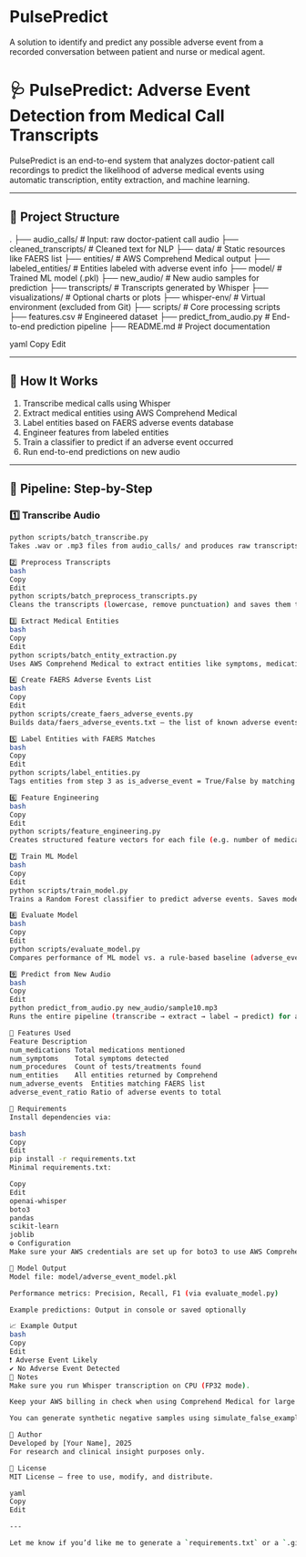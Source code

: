# PulsePredict
A solution to identify and predict any possible adverse event from a recorded conversation between patient and nurse or medical agent. 


# 🩺 PulsePredict: Adverse Event Detection from Medical Call Transcripts

PulsePredict is an end-to-end system that analyzes doctor-patient call recordings to predict the likelihood of adverse medical events using automatic transcription, entity extraction, and machine learning.

---

## 📁 Project Structure

.
├── audio_calls/ # Input: raw doctor-patient call audio
├── cleaned_transcripts/ # Cleaned text for NLP
├── data/ # Static resources like FAERS list
├── entities/ # AWS Comprehend Medical output
├── labeled_entities/ # Entities labeled with adverse event info
├── model/ # Trained ML model (.pkl)
├── new_audio/ # New audio samples for prediction
├── transcripts/ # Transcripts generated by Whisper
├── visualizations/ # Optional charts or plots
├── whisper-env/ # Virtual environment (excluded from Git)
├── scripts/ # Core processing scripts
├── features.csv # Engineered dataset
├── predict_from_audio.py # End-to-end prediction pipeline
├── README.md # Project documentation

yaml
Copy
Edit

---

## 🧠 How It Works

1. Transcribe medical calls using Whisper
2. Extract medical entities using AWS Comprehend Medical
3. Label entities based on FAERS adverse events database
4. Engineer features from labeled entities
5. Train a classifier to predict if an adverse event occurred
6. Run end-to-end predictions on new audio

---

## 🔁 Pipeline: Step-by-Step

### 1️⃣ Transcribe Audio

```bash
python scripts/batch_transcribe.py
Takes .wav or .mp3 files from audio_calls/ and produces raw transcripts in transcripts/.

2️⃣ Preprocess Transcripts
bash
Copy
Edit
python scripts/batch_preprocess_transcripts.py
Cleans the transcripts (lowercase, remove punctuation) and saves them to cleaned_transcripts/.

3️⃣ Extract Medical Entities
bash
Copy
Edit
python scripts/batch_entity_extraction.py
Uses AWS Comprehend Medical to extract entities like symptoms, medications, conditions. Saves output in entities/.

4️⃣ Create FAERS Adverse Events List
bash
Copy
Edit
python scripts/create_faers_adverse_events.py
Builds data/faers_adverse_events.txt — the list of known adverse events used for tagging entities.

5️⃣ Label Entities with FAERS Matches
bash
Copy
Edit
python scripts/label_entities.py
Tags entities from step 3 as is_adverse_event = True/False by matching with FAERS list. Output saved in labeled_entities/.

6️⃣ Feature Engineering
bash
Copy
Edit
python scripts/feature_engineering.py
Creates structured feature vectors for each file (e.g. number of medications, symptoms, adverse events). Output: features.csv.

7️⃣ Train ML Model
bash
Copy
Edit
python scripts/train_model.py
Trains a Random Forest classifier to predict adverse events. Saves model to model/adverse_event_model.pkl.

8️⃣ Evaluate Model
bash
Copy
Edit
python scripts/evaluate_model.py
Compares performance of ML model vs. a rule-based baseline (adverse_event_ratio > 0.3).

9️⃣ Predict from New Audio
bash
Copy
Edit
python predict_from_audio.py new_audio/sample10.mp3
Runs the entire pipeline (transcribe → extract → label → predict) for a single new audio file.

🧪 Features Used
Feature	Description
num_medications	Total medications mentioned
num_symptoms	Total symptoms detected
num_procedures	Count of tests/treatments found
num_entities	All entities returned by Comprehend
num_adverse_events	Entities matching FAERS list
adverse_event_ratio	Ratio of adverse events to total

🧰 Requirements
Install dependencies via:

bash
Copy
Edit
pip install -r requirements.txt
Minimal requirements.txt:

Copy
Edit
openai-whisper
boto3
pandas
scikit-learn
joblib
⚙️ Configuration
Make sure your AWS credentials are set up for boto3 to use AWS Comprehend Medical.

💾 Model Output
Model file: model/adverse_event_model.pkl

Performance metrics: Precision, Recall, F1 (via evaluate_model.py)

Example predictions: Output in console or saved optionally

📈 Example Output
bash
Copy
Edit
❗ Adverse Event Likely
✔️ No Adverse Event Detected
📌 Notes
Make sure you run Whisper transcription on CPU (FP32 mode).

Keep your AWS billing in check when using Comprehend Medical for large batches.

You can generate synthetic negative samples using simulate_false_examples.py.

👤 Author
Developed by [Your Name], 2025
For research and clinical insight purposes only.

📄 License
MIT License — free to use, modify, and distribute.

yaml
Copy
Edit

---

Let me know if you’d like me to generate a `requirements.txt` or a `.gitignore` file for this repo as well.







